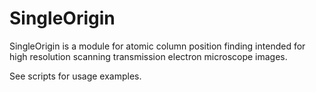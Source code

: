 # SingleOrigin

SingleOrigin is a module for atomic column position finding intended for high resolution scanning transmission electron microscope images.

See scripts for usage examples.

